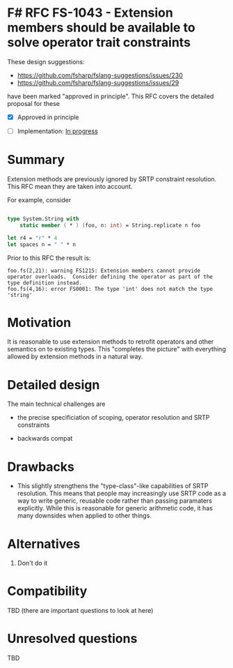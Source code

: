 # F# RFC FS-1043 - Extension members should be available to solve operator trait constraints

These design suggestions:
* https://github.com/fsharp/fslang-suggestions/issues/230
* https://github.com/fsharp/fslang-suggestions/issues/29

have been marked "approved in principle". This RFC covers the detailed proposal for these

* [x] Approved in principle
* [ ] Implementation: [In progress](https://github.com/Microsoft/visualfsharp/pull/3582)


# Summary
[summary]: #summary

Extension methods are previously ignored by SRTP constraint resolution.  This RFC mean they are taken into account.

For example, consider
```fsharp

type System.String with
    static member ( * ) (foo, n: int) = String.replicate n foo

let r4 = "r" * 4
let spaces n = " " * n
```
Prior to this RFC the result is:
```
foo.fs(2,21): warning FS1215: Extension members cannot provide operator overloads.  Consider defining the operator as part of the type definition instead.
foo.fs(4,16): error FS0001: The type 'int' does not match the type 'string'
```

# Motivation
[motivation]: #motivation

It is reasonable to use extension methods to retrofit operators and other semantics on to existing types. This "completes the picture" with everything allowed by extension methods in a natural way.


# Detailed design
[design]: #detailed-design

The main technical challenges are

- the precise specificiation of scoping, operator resolution and SRTP constraints

- backwards compat


# Drawbacks
[drawbacks]: #drawbacks

* This slightly strengthens the "type-class"-like capabilities of SRTP resolution. This means that people may increasingly use SRTP code as a way to write generic, reusable code rather than passing paramaters explicitly.  While this is reasonable for generic arithmetic code, it has many downsides when applied to other things.

# Alternatives
[alternatives]: #alternatives

1. Don't do it

# Compatibility
[compatibility]: #compatibility

TBD (there are important questions to look at here)

# Unresolved questions
[unresolved]: #unresolved-questions

TBD
